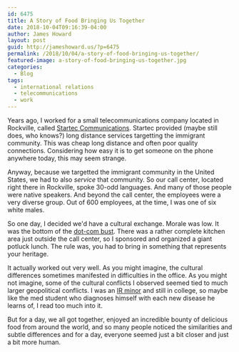 ```yaml
---
id: 6475
title: A Story of Food Bringing Us Together
date: 2018-10-04T09:16:39-04:00
author: James Howard
layout: post
guid: http://jameshoward.us/?p=6475
permalink: /2018/10/04/a-story-of-food-bringing-us-together/
featured-image: a-story-of-food-bringing-us-together.jpg
categories:
  - Blog
tags:
  - international relations
  - telecommunications
  - work
---
```

Years ago, I worked for a small telecommunications company located
in Rockville, called [Startec Communications](http://www.startec.com).
Startec provided (maybe still does, who knows?) long distance
services targetting the immigrant community.  This was cheap long
distance and often poor quality connections.  Considering how easy
it is to get someone on the phone anywhere today, this may seem
strange.

Anyway, because we targetted the immigrant community in the United
States, we had to also _service_  that community.  So our call
center, located right there in Rockville, spoke 30-odd languages.
And many of those people were native speakers.
 And beyond the call center, the employees were a very diverse
 group.  Out of 600 employees, at the time, I was one of six white
 males.

So one day, I decided we'd have a cultural exchange.  Morale was
low.  It was the bottom of the [dot-com
bust](https://www.investopedia.com/features/crashes/crashes8.asp).  There
was a rather complete kitchen area just outside the call center,
so I sponsored and organized a giant potluck lunch.  The rule was,
you had to bring in something that represents your heritage.

It actually worked out very well.  As you might imagine, the cultural
differences sometimes manifested in difficulties in the office.  As
you might not imagine, some of the cultural conflicts I observed
seemed tied to much larger geopolitical conflicts.  I was an [IR
minor](https://scholars.umd.edu/programs/is) and still in college,
so maybe like the med student who diagnoses himself with each new
disease he learns of, I read too much into it.

But for a day, we all got together, enjoyed an incredible bounty
of delicious food from around the world, and so many people noticed
the similarities and subtle differences and for a day, everyone
seemed just a bit closer and just a bit more human.
